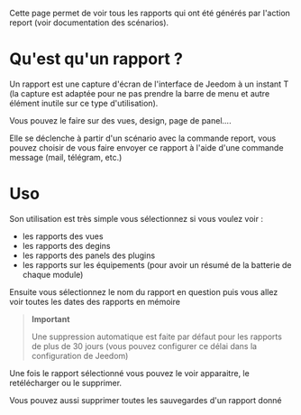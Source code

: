Cette page permet de voir tous les rapports qui ont été générés par l'action report (voir documentation des scénarios).

# Qu'est qu'un rapport ?

Un rapport est une capture d'écran de l'interface de Jeedom à un instant T (la capture est adaptée pour ne pas prendre la barre de menu et autre élément inutile sur ce type d'utilisation).

Vous pouvez le faire sur des vues, design, page de panel....

Elle se déclenche à partir d'un scénario avec la commande report, vous pouvez choisir de vous faire envoyer ce rapport à l'aide d'une commande message (mail, télégram, etc.)

# Uso

Son utilisation est très simple vous sélectionnez si vous voulez voir :

-   les rapports des vues
-   les rapports des degins
-   les rapports des panels des plugins
- les rapports sur les équipements (pour avoir un résumé de la batterie de chaque module)

Ensuite vous sélectionnez le nom du rapport en question puis vous allez voir toutes les dates des rapports en mémoire

> **Important**
>
> Une suppression automatique est faite par défaut pour les rapports de plus de 30 jours (vous pouvez configurer ce délai dans la configuration de Jeedom)

Une fois le rapport sélectionné vous pouvez le voir apparaitre, le retélécharger ou le supprimer.

Vous pouvez aussi supprimer toutes les sauvegardes d'un rapport donné
